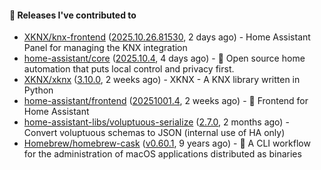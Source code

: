#### 🔭 Releases I've contributed to

- [XKNX/knx-frontend](https://github.com/XKNX/knx-frontend) ([2025.10.26.81530](https://github.com/XKNX/knx-frontend/releases/tag/2025.10.26.81530), 2 days ago) - Home Assistant Panel for managing the KNX integration
- [home-assistant/core](https://github.com/home-assistant/core) ([2025.10.4](https://github.com/home-assistant/core/releases/tag/2025.10.4), 4 days ago) - :house_with_garden: Open source home automation that puts local control and privacy first.
- [XKNX/xknx](https://github.com/XKNX/xknx) ([3.10.0](https://github.com/XKNX/xknx/releases/tag/3.10.0), 2 weeks ago) - XKNX - A KNX library written in Python
- [home-assistant/frontend](https://github.com/home-assistant/frontend) ([20251001.4](https://github.com/home-assistant/frontend/releases/tag/20251001.4), 2 weeks ago) - :lollipop: Frontend for Home Assistant
- [home-assistant-libs/voluptuous-serialize](https://github.com/home-assistant-libs/voluptuous-serialize) ([2.7.0](https://github.com/home-assistant-libs/voluptuous-serialize/releases/tag/2.7.0), 2 months ago) - Convert voluptuous schemas to JSON (internal use of HA only)
- [Homebrew/homebrew-cask](https://github.com/Homebrew/homebrew-cask) ([v0.60.1](https://github.com/Homebrew/homebrew-cask/releases/tag/v0.60.1), 9 years ago) - 🍻 A CLI workflow for the administration of macOS applications distributed as binaries
